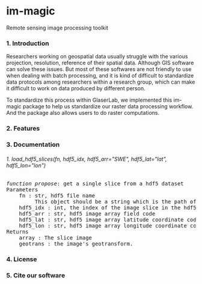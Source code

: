 # im-magic
Remote sensing image processing toolkit

### 1. Introduction
Researchers working on geospatial data usually struggle with
the various projection, resolution, reference of their spatial
data. Although GIS software can solve these issues. But most of
these softwares are not friendly to use when dealing with batch
processing, and it is kind of difficult to standardize data
protocols among researchers within a research group, which can
make it difficult to work on data produced by different person.

To standardize this process within GlaserLab, we implemented 
this im-magic package to help us standardize our raster data
processing workflow. And the package also allows users to
do raster computations.

### 2. Features

### 3. Documentation

###### 1. *_load_hdf5_slices_*(fn, hdf5_idx, hdf5_arr="SWE", hdf5_lat="lat", hdf5_lon="lon")
<pre>
<i>function propose</i>: get a single slice from a hdf5 dataset
Parameters
    fn : str, hdf5 file name
         This object should be a string which is the path of a document such as .tif
    hdf5_idx : int, the index of the image slice in the hdf5 data cube
    hdf5_arr : str, hdf5 image array field code
    hdf5_lat : str, hdf5 image array latitude coordinate code
    hdf5_lon : str, hdf5 image array longitude coordinate code
Returns
    array : The slice image
    geotrans : the image's geotransform.
</pre>

### 4. License

### 5. Cite our software